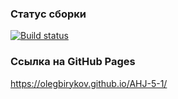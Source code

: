 ### Статус сборки

[![Build status](https://ci.appveyor.com/api/projects/status/6vxds0jfdrg1tcev?svg=true)](https://ci.appveyor.com/project/OlegBirykov/ahj-5-1)

### Ссылка на GitHub Pages

https://olegbirykov.github.io/AHJ-5-1/
